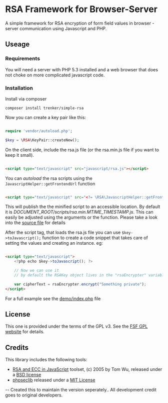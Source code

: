 # RSA Framework for Browser-Server

A simple framework for RSA encryption of form field values in browser - server communication using Javascript and PHP.

## Useage

### Requirements

You will need a server with PHP 5.3 installed and a web browser that does not choke on more complicated javascript code.

### Installation

Install via composer

    composer install trenker/simple-rsa

Now you can create a key pair like this:

```php

require 'vendor/autoload.php';

$key = \RSA\KeyPair::createNew();

```

On the client side, include the rsa.js file (or the rsa.min.js file if you want to keep it small).

```html

<script type="text/javascript" src="javascript/rsa.js"></script>

```

You can *autoload* the rsa scripts using the `JavascriptHelper::getFrontendUrl` function

```html

<script type="text/javascript" src="<?= \RSA\JavascriptHelper::getFrontendUrl(); ?>"></script>

```

This will publish the the minified script to an accessible location. By default it is *DOCUMENT_ROOT/scripts/rsa.min.MTIME_TIMESTAMP.js*. This can easily be adjusted using the arguments or the function. Please take a look into the [source file](lib/RSA/JavascriptHelper.php) for details

After the script tag, that loads the rsa.js file you can use `$key->toJavascript();` function to create a code snippet that takes care of setting the values and creating an instance.
eg:

```html

<script type="text/javascript">
	<?php echo $key->toJavascript(); ?>

	// Now we can use it
	// by default the RSAKey object lives in the "rsaEncrypter" variable

	var cipherText = rsaEncrypter.encrypt("Something private");
</script>

```

For a full example see the [demo/index.php](demo/index.php) file

## License

This one is provided under the terms of the GPL v3. See the [FSF GPL website](http://www.gnu.org/licenses/gpl) for details.

## Credits

This library includes the following tools:

* [RSA and ECC in JavaScript](http://www-cs-students.stanford.edu/~tjw/jsbn/) toolset, (c) 2005 by Tom Wu, released under a [BSD license](http://www-cs-students.stanford.edu/~tjw/jsbn/LICENSE)
* [phpseclib](http://phpseclib.sourceforge.net/) released under a [MIT License](http://www.opensource.org/licenses/mit-license.html)



-- Created this to maintain the version seperately.. All development credit goes to original developers.

